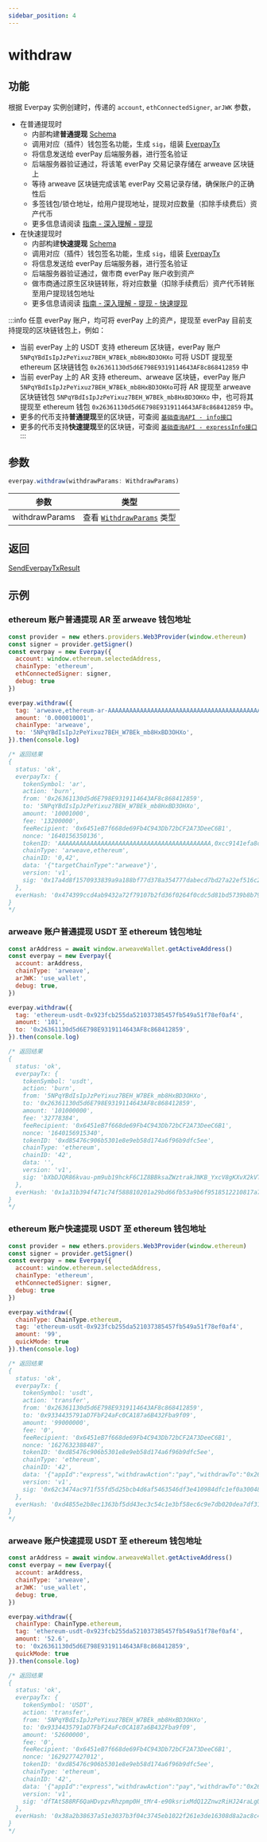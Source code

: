 ```yaml
---
sidebar_position: 4
---
```


# withdraw

## 功能

根据 Everpay 实例创建时，传递的 `account`, `ethConnectedSigner`, `arJWK` 参数，

* 在普通提现时
  * 内部构建**普通提现** [Schema](../../../basic/dive/withdraw#schema-说明)
  * 调用对应（插件）钱包签名功能，生成 `sig`，组装 [EverpayTx](../types#everpaytx)
  * 将信息发送给 everPay 后端服务器，进行签名验证
  * 后端服务器验证通过，将该笔 everPay 交易记录存储在 arweave 区块链上
  * 等待 arweave 区块链完成该笔 everPay 交易记录存储，确保账户的正确性后
  * 多签钱包/锁仓地址，给用户提现地址，提现对应数量（扣除手续费后）资产代币
  * 更多信息请阅读 [指南 - 深入理解 - 提现](../../../basic/dive/withdraw)
* 在快速提现时
  * 内部构建**快速提现** [Schema](../../../basic/dive/withdraw#schema-说明-1)
  * 调用对应（插件）钱包签名功能，生成 `sig`，组装 [EverpayTx](../types#everpaytx)
  * 将信息发送给 everPay 后端服务器，进行签名验证
  * 后端服务器验证通过，做市商 everPay 账户收到资产
  * 做市商通过原生区块链转账，将对应数量（扣除手续费后）资产代币转账至用户提现钱包地址
  * 更多信息请阅读 [指南 - 深入理解 - 提现 - 快速提现](../../../basic/dive/withdraw#快速提现)

:::info
任意 everPay 账户，均可将 everPay 上的资产，提现至 everPay 目前支持提现的区块链钱包上，例如：

* 当前 everPay 上的 USDT 支持 ethereum 区块链，everPay 账户 `5NPqYBdIsIpJzPeYixuz7BEH_W7BEk_mb8HxBD3OHXo` 可将 USDT 提现至 ethereum 区块链钱包 `0x26361130d5d6E798E9319114643AF8c868412859` 中
* 当前 everPay 上的 AR 支持 ethereum、arweave 区块链，everPay 账户 `5NPqYBdIsIpJzPeYixuz7BEH_W7BEk_mb8HxBD3OHXo`可将 AR 提现至 arweave 区块链钱包 `5NPqYBdIsIpJzPeYixuz7BEH_W7BEk_mb8HxBD3OHXo` 中，也可将其提现至 ethereum 钱包 `0x26361130d5d6E798E9319114643AF8c868412859` 中。
* 更多的代币支持**普通提现**至的区块链，可查阅 [`基础查询API - info接口`](../basic-api/info)
* 更多的代币支持**快速提现**至的区块链，可查阅 [`基础查询API - expressInfo接口`](../basic-api/expressinfo)
:::

## 参数
```ts
everpay.withdraw(withdrawParams: WithdrawParams)
```
|参数|类型|
|---|---|
|withdrawParams| 查看 [`WithdrawParams`](../types.md#withdrawparams) 类型 |

## 返回

[SendEverpayTxResult](../types#sendeverpaytxresult)

## 示例

### ethereum 账户普通提现 AR 至 arweave 钱包地址

```js
const provider = new ethers.providers.Web3Provider(window.ethereum)
const signer = provider.getSigner()
const everpay = new Everpay({
  account: window.ethereum.selectedAddress,
  chainType: 'ethereum',
  ethConnectedSigner: signer,
  debug: true
})

everpay.withdraw({
  tag: 'arweave,ethereum-ar-AAAAAAAAAAAAAAAAAAAAAAAAAAAAAAAAAAAAAAAAAAA,0x83ea4a2fe3ead9a7b204ab2d56cb0b81d71489c8',
  amount: '0.000010001',
  chainType: 'arweave',
  to: '5NPqYBdIsIpJzPeYixuz7BEH_W7BEk_mb8HxBD3OHXo',
}).then(console.log)

/* 返回结果
{
  status: 'ok',
  everpayTx: {
    tokenSymbol: 'ar',
    action: 'burn',
    from: '0x26361130d5d6E798E9319114643AF8c868412859',
    to: '5NPqYBdIsIpJzPeYixuz7BEH_W7BEk_mb8HxBD3OHXo',
    amount: '10001000',
    fee: '13200000',
    feeRecipient: '0x6451eB7f668de69Fb4C943Db72bCF2A73DeeC6B1',
    nonce: '1640156350136',
    tokenID: 'AAAAAAAAAAAAAAAAAAAAAAAAAAAAAAAAAAAAAAAAAAA,0xcc9141efa8c20c7df0778748255b1487957811be',
    chainType: 'arweave,ethereum',
    chainID: '0,42',
    data: '{"targetChainType":"arweave"}',
    version: 'v1',
    sig: '0x17a4d8f1570933839a9a188bf77d378a354777dabecd7bd27a22ef516c2f85bb731c07cb59174fdcf541623e55f70dfc70031de4d319f3a26d84f1691a7208ea1c'
  },
  everHash: '0x474399ccd4ab9432a72f79107b2fd36f0264f0cdc5d81bd5739b8b79e6ba9a13'
}
*/
```

### arweave 账户普通提现 USDT 至 ethereum 钱包地址

```js
const arAddress = await window.arweaveWallet.getActiveAddress()
const everpay = new Everpay({
  account: arAddress,
  chainType: 'arweave',
  arJWK: 'use_wallet',
  debug: true,
})

everpay.withdraw({
  tag: 'ethereum-usdt-0x923fcb255da521037385457fb549a51f78ef0af4',
  amount: '101',
  to: '0x26361130d5d6E798E9319114643AF8c868412859',
}).then(console.log)

/* 返回结果
{
  status: 'ok',
  everpayTx: {
    tokenSymbol: 'usdt',
    action: 'burn',
    from: '5NPqYBdIsIpJzPeYixuz7BEH_W7BEk_mb8HxBD3OHXo',
    to: '0x26361130d5d6E798E9319114643AF8c868412859',
    amount: '101000000',
    fee: '32778384',
    feeRecipient: '0x6451eB7f668de69Fb4C943Db72bCF2A73DeeC6B1',
    nonce: '1640156915340',
    tokenID: '0xd85476c906b5301e8e9eb58d174a6f96b9dfc5ee',
    chainType: 'ethereum',
    chainID: '42',
    data: '',
    version: 'v1',
    sig: 'bXbDJQR86kvau-pm9ub19hckF6C1Z8BBksaZWztrakJNKB_YxcV8gKXvX2kVTtvxYX4gxyImMkMacNG6q1ATjVEHZ-RLGH0W4PTZPJPrsUyspPlmFYQtFS2CX5sK_3eLTFE3O2P4QVep1tZYsD275Mdk0LzE8hVTJ7mIQGO2KEIFxhaipYj8hvPgMA3y9LlhG_634yTt08iUfbKTB2_E54BZvBzY4RX-Oc5CIuc07OOS_wzbNv4aZbEDfV5k31d1f5wuapRsZVG3yzs7aZHLawbugY08BytVG7QWKM55ZZsOIW8R8EuJI-LdmqXlMsjpJVWNDSAjKLJeyr0-fBpZGcF6ZHE5CRMXI6iRud0JKae1oq0ZO4w-rKvuBMeuoMda8iMOtvhFviKeGgFJ3npjilKHSWptMGblLtp5W3cn7WKOSp77imyLyLI0j8MbuITzeqOumLVwNqlwJiigfP6HooibC8dm42tMDzQO2mwlp8H1JkttgUl6AYXq_E_Ndk4xuv3Q0aAHtO3FE1ssHkmu0P7l5QII2hMtJOoTCBbwSQwWoaxbvXdzkTF802V981iHbtdL6LWnf0KctQdAX95nc682hHWFWj3KXaOkkRrEJJ5v5lpaFnXP6uM1-gQYK8MDmkVOnjNUNW3MApBXOk0uxdHTPgfnanmV4AOuBSll-Ck,odtNk97a4PARR0I8g3kQpzlFVmPg-udyjfl81fbTioyP2pEw5tP5A1-FVqR-QFFPskW-j7yAze5usYNWHEir7oVQ9d9bbkcZIDEPqwSTO1JoD1BKXeeBK0xsmiSgxeY7uuRXWdhXREhlmIMsV8ObakEeXdbbxbs89XaZHBuES7boASrRVDXRz_mhMu6u_58OdLeMwR3I1BCH6nphNGVOehA7GOOqEBvtesBset0bNaLCb0JpSg5ZW_0AGLP-XydzE3IPLLx4NQEEJY21y8fChxYM4jntI78l5hojp9NlmS69EXlj0PoMjsbaWaz9WtnZaMAbnaOGAHhv8Y_TNmBI0FHpqHaGPP906Mnrgdm3tl2L40EX-Q6-liNVkB56CmPxXzSesu-4x5LLYxQ-aX3W6Hj7RCDTacxqUJHzOrhJqXSx6Jx0t8CwyfReMgVv4p5t1C3OZ8yYbJ_H3LdkeriVniaC5jQdMyIJ6QBMzr1XdXIw9WuEG2kCIYtvOp2qDuu9o2SY-9W4Yv7VWRDfWO38xxR4ZO65MMAdZxeaZ4w8sK_owH46Wm0XoT3Al-LPypaeijWqlHEu4R8c2ersD3xkDvXC_lNtaQw_qyfI3UEH5fWupY4zhZeDGkvXQh32Fv4CxlZL58iUHv9SvR7p5LgBCC3AVUbn7Sqc4xPUCZMj-Tc'
  },
  everHash: '0x1a31b394f471c74f588810201a29bd66fb53a9b6f9518512210817a72655238b'
}
*/
```

### ethereum 账户快速提现 USDT 至 ethereum 钱包地址

```js
const provider = new ethers.providers.Web3Provider(window.ethereum)
const signer = provider.getSigner()
const everpay = new Everpay({
  account: window.ethereum.selectedAddress,
  chainType: 'ethereum',
  ethConnectedSigner: signer,
  debug: true
})

everpay.withdraw({
  chainType: ChainType.ethereum,
  tag: 'ethereum-usdt-0x923fcb255da521037385457fb549a51f78ef0af4',
  amount: '99',
  quickMode: true
}).then(console.log)

/* 返回结果
{
  status: 'ok',
  everpayTx: {
    tokenSymbol: 'usdt',
    action: 'transfer',
    from: '0x26361130d5d6E798E9319114643AF8c868412859',
    to: '0x9334435791aD7FbF24aFc0CA187a6B432Fba9f09',
    amount: '99000000',
    fee: '0',
    feeRecipient: '0x6451eB7f668de69Fb4C943Db72bCF2A73DeeC6B1',
    nonce: '1627632388487',
    tokenID: '0xd85476c906b5301e8e9eb58d174a6f96b9dfc5ee',
    chainType: 'ethereum',
    chainID: '42',
    data: '{"appId":"express","withdrawAction":"pay","withdrawTo":"0x26361130d5d6E798E9319114643AF8c868412859","withdrawChainType":"ethereum","withdrawFee":"3045780"}',
    version: 'v1',
    sig: '0x62c3474ac971f55fd5d25bcb4d6af5463546df3e410984dfc1ef0a3004831f63006a79bb0fa605bf16c5002e16144e656929aae08c1f5d56347d98f7b0848f7c1c'
  },
  everHash: '0xd4855e2b8ec1363bf5dd43ec3c54c1e3bf58ec6c9e7db020dea7df3172484da0'
}
*/
```

### arweave 账户快速提现 USDT 至 ethereum 钱包地址

```js
const arAddress = await window.arweaveWallet.getActiveAddress()
const everpay = new Everpay({
  account: arAddress,
  chainType: 'arweave',
  arJWK: 'use_wallet',
  debug: true,
})

everpay.withdraw({
  chainType: ChainType.ethereum,
  tag: 'ethereum-usdt-0x923fcb255da521037385457fb549a51f78ef0af4',
  amount: '52.6',
  to: '0x26361130d5d6E798E9319114643AF8c868412859',
  quickMode: true
}).then(console.log)

/* 返回结果
{
  status: 'ok',
  everpayTx: {
    tokenSymbol: 'USDT',
    action: 'transfer',
    from: '5NPqYBdIsIpJzPeYixuz7BEH_W7BEk_mb8HxBD3OHXo',
    to: '0x9334435791aD7FbF24aFc0CA187a6B432Fba9f09',
    amount: '52600000',
    fee: '0',
    feeRecipient: '0x6451eB7f668de69Fb4C943Db72bCF2A73DeeC6B1',
    nonce: '1629277427012',
    tokenID: '0xd85476c906b5301e8e9eb58d174a6f96b9dfc5ee',
    chainType: 'ethereum',
    chainID: '42',
    data: '{"appId":"express","withdrawAction":"pay","withdrawTo":"0x26361130d5d6E798E9319114643AF8c868412859","withdrawChainType":"ethereum","withdrawFee":"4248145"}',
    version: 'v1',
    sig: 'dfTAtS88RF6QaHDvpzvRhzpmp0H_tMr4-e90ksrixMdQ12ZnwzRiHJ24raLgULIqwcewSqwFEYZOHEZtQHot9zWEHZ16GxvsmzhxPfbPK44VHtVpcYtXhFIyX7RPCpkdETaP-eMba397fiR3jRcflaSepeoRdp7N_POpO9M-KvejuRXWFR7J530eCAWfItwvITOn5Go2p5e1pBpidP61UnCv3O9K-INoz0EjPcSXq136uCyYHitlNwF4TJxdnv9PcHM7oRXT3siv4P5HAlKjDB7ak8WQ4x2VLluMQ2hpx8o_IiPwL6TYzxClHcw_e1oG1bGrOTG-0JmBRn9U_-orrL8NS3QGKNd0VAcJuLrXHe6NBqy0aP1ZdodKdrI7aViHMbmUAi-EtgVlVeqxR4zPB5fgB63ZhOzrq4rbU1LvMhp41EniK7oUQV3dswsU2ara9IiyDUHN-yNZSHzVwAes6PNDv_FKk_b75iQ5RQ5ZD6nJS2FyNdCo7vLMTqbEHIoqlkdehJLhuSCNykLcQh31sslTNHKkXIwnWgN-5cvgasu2y8FQgJoZ2A1tHfB6eOf4KgsHMNlatxlll8gvyF-uDsWQKJ8ywu8LYXeDmIXmS1R0N8TlI4JYUqrYkj6LYITh0dipWTuATXFtGfExGVtR1pH5uGDx-VqXtcfGsyAzcHg,odtNk97a4PARR0I8g3kQpzlFVmPg-udyjfl81fbTioyP2pEw5tP5A1-FVqR-QFFPskW-j7yAze5usYNWHEir7oVQ9d9bbkcZIDEPqwSTO1JoD1BKXeeBK0xsmiSgxeY7uuRXWdhXREhlmIMsV8ObakEeXdbbxbs89XaZHBuES7boASrRVDXRz_mhMu6u_58OdLeMwR3I1BCH6nphNGVOehA7GOOqEBvtesBset0bNaLCb0JpSg5ZW_0AGLP-XydzE3IPLLx4NQEEJY21y8fChxYM4jntI78l5hojp9NlmS69EXlj0PoMjsbaWaz9WtnZaMAbnaOGAHhv8Y_TNmBI0FHpqHaGPP906Mnrgdm3tl2L40EX-Q6-liNVkB56CmPxXzSesu-4x5LLYxQ-aX3W6Hj7RCDTacxqUJHzOrhJqXSx6Jx0t8CwyfReMgVv4p5t1C3OZ8yYbJ_H3LdkeriVniaC5jQdMyIJ6QBMzr1XdXIw9WuEG2kCIYtvOp2qDuu9o2SY-9W4Yv7VWRDfWO38xxR4ZO65MMAdZxeaZ4w8sK_owH46Wm0XoT3Al-LPypaeijWqlHEu4R8c2ersD3xkDvXC_lNtaQw_qyfI3UEH5fWupY4zhZeDGkvXQh32Fv4CxlZL58iUHv9SvR7p5LgBCC3AVUbn7Sqc4xPUCZMj-Tc'
  },
  everHash: '0x38a2b38637a51e3037b3f04c3745eb1022f261e3de16308d8a2ac8c4251bde8e'
}
*/
```
